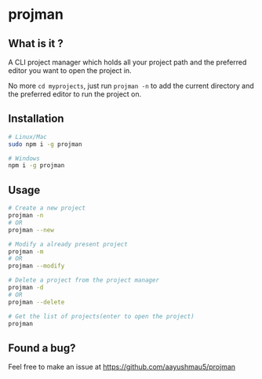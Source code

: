 # projman

## What is it ?

A CLI project manager which holds all your project path and the preferred editor you want to open the project in.

No more `cd myprojects`, just run `projman -n` to add the current directory and the preferred editor to run the project on.

## Installation

```sh
# Linux/Mac
sudo npm i -g projman

# Windows
npm i -g projman
```

## Usage

```sh
# Create a new project
projman -n
# OR
projman --new

# Modify a already present project
projman -m
# OR
projman --modify

# Delete a project from the project manager
projman -d
# OR
projman --delete

# Get the list of projects(enter to open the project)
projman
```

## Found a bug?

Feel free to make an issue at https://github.com/aayushmau5/projman
